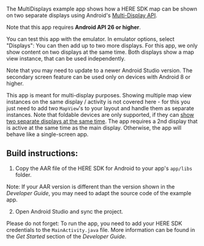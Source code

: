 The MultiDisplays example app shows how a HERE SDK map can be shown on two separate displays using Android's [Multi-Display API](https://source.android.com/devices/tech/display/multi_display/).

Note that this app requires **Android API 26 or higher**.

You can test this app with the emulator. In emulator options, select "Displays": You can then add up to two more displays. For this app, we only show content on two displays at the same time. Both displays show a map view instance, that can be used independently.

Note that you may need to update to a newer Android Studio version. The secondary screen feature can be used only on devices with Android 8 or higher.

This app is meant for multi-display purposes. Showing multiple map view instances on the same display / activity is not covered here - for this you just need to add two `MapView`'s to your layout and handle them as separate instances. Note that foldable devices are only supported, if they can [show two separate displays at the same time](https://insights.samsung.com/2019/01/14/how-to-optimize-apps-for-folding-devices-developing-for-the-multiscreen-form-factor/). The app requires a 2nd display that is active at the same time as the main display. Otherwise, the app will behave like a single-screen app.

Build instructions:
-------------------

1) Copy the AAR file of the HERE SDK for Android to your app's `app/libs` folder.

Note: If your AAR version is different than the version shown in the _Developer Guide_, you may need to adapt the source code of the example app.

2) Open Android Studio and sync the project.

Please do not forget: To run the app, you need to add your HERE SDK credentials to the `MainActivity.java` file. More information can be found in the _Get Started_ section of the _Developer Guide_.
